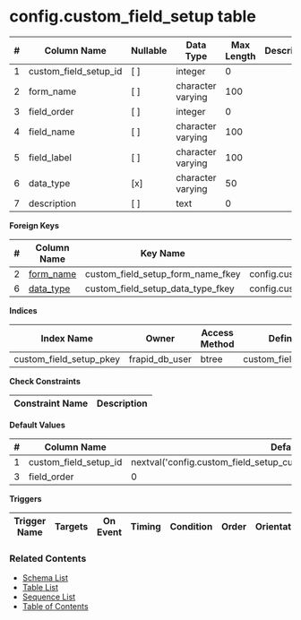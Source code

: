 # config.custom_field_setup table



| # | Column Name | Nullable | Data Type | Max Length | Description |
| --- | --- | --- | --- | --- | --- |
| 1 | custom_field_setup_id | [ ] | integer | 0 |  |
| 2 | form_name | [ ] | character varying | 100 |  |
| 3 | field_order | [ ] | integer | 0 |  |
| 4 | field_name | [ ] | character varying | 100 |  |
| 5 | field_label | [ ] | character varying | 100 |  |
| 6 | data_type | [x] | character varying | 50 |  |
| 7 | description | [ ] | text | 0 |  |



**Foreign Keys**

| # | Column Name | Key Name | References |
| --- | --- | --- | --- |
| 2 | [form_name](../config/custom_field_forms.md) | custom_field_setup_form_name_fkey | config.custom_field_forms.form_name |
| 6 | [data_type](../config/custom_field_data_types.md) | custom_field_setup_data_type_fkey | config.custom_field_data_types.data_type |



**Indices**

| Index Name | Owner | Access Method | Definition | Description |
| --- | --- | --- | --- | --- |
| custom_field_setup_pkey | frapid_db_user | btree | custom_field_setup_id |  |



**Check Constraints**

| Constraint Name | Description |
| --- | --- |



**Default Values**

| # | Column Name | Default |
| --- | --- | --- |
| 1 | custom_field_setup_id | nextval('config.custom_field_setup_custom_field_setup_id_seq'::regclass) |
| 3 | field_order | 0 |


**Triggers**

| Trigger Name | Targets | On Event | Timing | Condition | Order | Orientation | Description |
| --- | --- | --- | --- | --- | --- | --- | --- |


### Related Contents
* [Schema List](../../schemas.md)
* [Table List](../../tables.md)
* [Sequence List](../../sequences.md)
* [Table of Contents](../../README.md)
